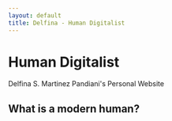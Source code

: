 ```yaml
---
layout: default
title: Delfina - Human Digitalist
---
```


# Human Digitalist

Delfina S. Martinez Pandiani's Personal Website

## What is a modern human?


